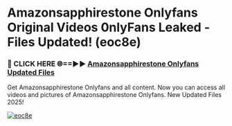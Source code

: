 # Amazonsapphirestone Onlyfans Original Videos 0nlyFans Leaked - Files Updated! (eoc8e)

<h3>🔴 CLICK HERE 🌐==►► <a href="https://tinyurl.com/ehrbuxhb" rel="nofollow">Amazonsapphirestone Onlyfans Updated Files</a></h3>

Get Amazonsapphirestone Onlyfans and all content. Now you can access all videos and pictures of Amazonsapphirestone Onlyfans. New Updated Files 2025!

[![eoc8e](https://i.imgur.com/lVYEuWS.gif)](https://tinyurl.com/ehrbuxhb)
